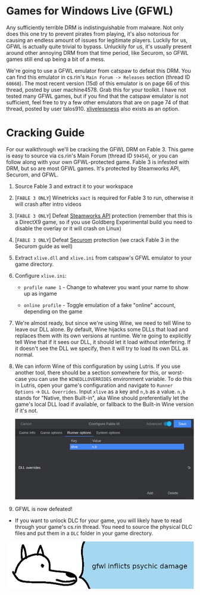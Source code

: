 # **Games for Windows Live (GFWL)**

Any sufficiently terrible DRM is indistinguishable from malware. Not only does this one try to prevent pirates from playing, it's also notorious for causing an endless amount of issues for legitimate players. Luckily for us, GFWL is actually quite trivial to bypass. Unluckily for us, it's usually present around other annoying DRM from that time period, like Securom, so GFWL games still end up being a bit of a mess.

We're going to use a GFWL emulator from catspaw to defeat this DRM. You can find this emulator in cs.rin's `Main Forum -> Releases` section (thread ID `60668`). The most recent version (15d) of this emulator is on page 66 of this thread, posted by user machine4578. Grab this for your toolkit. I have not tested many GFWL games, but if you find that the catspaw emulator is not sufficient, feel free to try a few other emulators that are on page 74 of that thread, posted by user talos910. [xlivelessness](https://gitlab.com/GlitchyScripts/xlivelessness) also exists as an option.

# Cracking Guide

For our walkthrough we'll be cracking the GFWL DRM on Fable 3. This game is easy to source via cs.rin's Main Forum (thread ID `59454`), or you can follow along with your own GFWL-protected game. Fable 3 is infested with DRM, but so are most GFWL games. It's protected by Steamworks API, Securom, and GFWL.

1. Source Fable 3 and extract it to your workspace

2. [`FABLE 3 ONLY`] Winetricks `xact` is required for Fable 3 to run, otherwise it will crash after intro videos

3. [`FABLE 3 ONLY`] Defeat [Steamworks API](../Steamworks-API/defeating_steamworks.md) protection (remember that this is a DirectX9 game, so if you use Goldberg Experimental build you need to disable the overlay or it will crash on Linux)

4. [`FABLE 3 ONLY`] Defeat [Securom](../Securom/defeating_securom.md) protection (we crack Fable 3 in the Securom guide as well)

5. Extract `xlive.dll` and `xlive.ini` from catspaw's GFWL emulator to your game directory.

6. Configure `xlive.ini`:

    - `profile name 1` - Change to whatever you want your name to show up as ingame

    - `online profile` - Toggle emulation of a fake "online" account, depending on the game

7. We're almost ready, but since we're using Wine, we need to tell Wine to leave our DLL alone. By default, Wine hijacks some DLLs that load and replaces them with its own versions at runtime. We're going to explicitly tell Wine that if it sees our DLL, it should let it load without interfering. If it doesn't see the DLL we specify, then it will try to load its own DLL as normal.

8. We can inform Wine of this configuration by using Lutris. If you use another tool, there should be a section somewhere for this, or worst-case you can use the `WINEDLLOVERRIDES` environment variable. To do this in Lutris, open your game's configuration and navigate to `Runner Options` -> `DLL Overrides`. Input `xlive` as a key and `n,b` as a value. `n,b` stands for "Native, then Built-in", aka Wine should preferentially let the game's local DLL load if available, or fallback to the Built-in Wine version if it's not.

    ![Fable 3 xlive DLL Override](images/Fable3-xlive-override.png "xlive DLL override")

9. GFWL is now defeated!

- If you want to unlock DLC for your game, you will likely have to read through your game's cs.rin thread. You need to source the physical DLC files and put them in a `DLC` folder in your game directory.

![wise yote does not appreciate microsoft](images/psychicdamage.png "wise yote does not appreciate microsoft")

